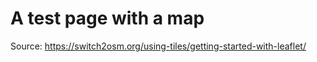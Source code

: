 <script src="https://unpkg.com/leaflet@1.7.1/dist/leaflet.js"></script>

# A test page with a map
<div id="map"></div>
<script>
  // initialize Leaflet
  var map = L.map('map').setView({lon: 0, lat: 0}, 2);

  // add the OpenStreetMap tiles
  L.tileLayer('https://{s}.tile.openstreetmap.org/{z}/{x}/{y}.png', {
    maxZoom: 19,
    attribution: '&copy; <a href="https://openstreetmap.org/copyright">OpenStreetMap contributors</a>'
  }).addTo(map);

  // show the scale bar on the lower left corner
  L.control.scale({imperial: true, metric: true}).addTo(map);

  // show a marker on the map
  L.marker({lon: 0, lat: 0}).bindPopup('The center of the world').addTo(map);
</script>
    
Source:
https://switch2osm.org/using-tiles/getting-started-with-leaflet/
    
